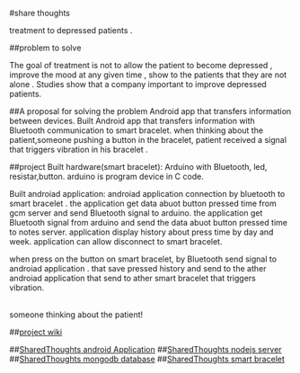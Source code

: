 #share thoughts

treatment to depressed patients .

##problem to solve

The goal of treatment is not to allow the patient to become depressed , improve the 
mood at any given time , show to the patients that they are not alone .
Studies show that a company important to improve depressed patients.


##A proposal for solving the problem
Android app that transfers information between devices.
Built Android app that transfers information with Bluetooth communication to smart bracelet. 
when thinking about the patient,someone pushing a button in the bracelet,  patient received a signal that triggers vibration in his bracelet .

##project 
Built hardware(smart bracelet):
Arduino with Bluetooth, led, resistar,button.
arduino is program device in C code.

Built androiad application:
androiad application connection by bluetooth to smart bracelet .
the application get data abuot button pressed time from gcm server and send Bluetooth signal to arduino.
the application get  Bluetooth signal from  arduino  and send the data abuot button pressed time to notes server.
application display history about press time by day and week.
application can allow disconnect to smart bracelet.

when press on the button on smart bracelet, by Bluetooth send signal to androiad application .
that save pressed history and send to the ather androiad application that send to ather smart bracelet that triggers vibration.

<br>someone thinking about the patient!</br>


##[project wiki](https://github.com/ofirch/project/wiki)

##[SharedThoughts android Application](https://github.com/ofirch/project/wiki/SharedThoughts-android-Application)
##[SharedThoughts nodejs server](https://github.com/ofirch/project/wiki/SharedThoughts-node-js-server)
##[SharedThoughts mongodb database](https://github.com/ofirch/project/wiki/SharedThoughts-datadase)
##[SharedThoughts smart bracelet](https://github.com/ofirch/project/wiki/SharedThoughts-Arduino)








